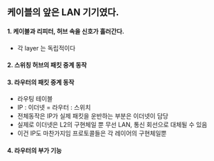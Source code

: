 ## 케이블의 앞은 LAN 기기였다.

#### 1. 케이블과 리피터, 허브 속을 신호가 흘러간다.
- 각 layer 는 독립적이다

#### 2. 스위칭 허브의 패킷 중계 동작

#### 3. 라우터의 패킷 중계 동작
- 라우팅 테이블
- IP : 이더넷 = 라우터 : 스위치 
- 전체동작은 IP가 실제 패킷을 운반하는 부분은 이더넷이 담당
- 실제로 이더넷은 L2의 구현체일 뿐 무선 LAN, 통신 회선으로 대체될 수 있음
- 이건 IP도 마찬가지임 프로토콜들은 각 레이어의 구현체일뿐


#### 4. 라우터의 부가 기능